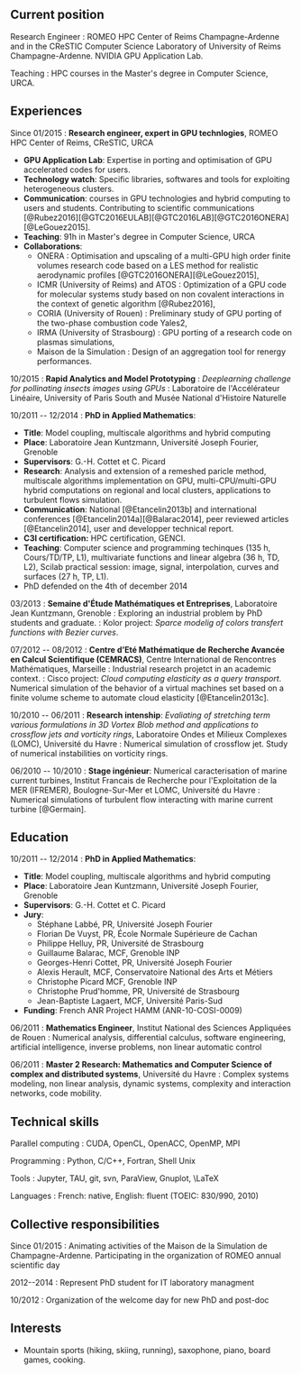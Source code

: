 <div class="cv">


## Current position

Research Engineer
:    ROMEO HPC Center of Reims Champagne-Ardenne and in the CReSTIC Computer Science Laboratory of University of Reims Champagne-Ardenne. NVIDIA GPU Application Lab.

Teaching
:    HPC courses in the Master's degree in Computer Science, URCA.

## Experiences

Since 01/2015
:    **Research engineer, expert in GPU technlogies**, ROMEO HPC Center of Reims, CReSTIC, URCA

* **GPU Application Lab**: Expertise in porting and optimisation of GPU accelerated codes for users.
* **Technology watch**: Specific libraries, softwares and tools for exploiting heterogeneous clusters.
* **Communication**: courses in GPU technologies and hybrid computing to users and students. Contributing to scientific communications [@Rubez2016][@GTC2016EULAB][@GTC2016LAB][@GTC2016ONERA][@LeGouez2015].
* **Teaching**: 91h in Master's degree in Computer Science, URCA
* **Collaborations**:
    * ONERA : Optimisation and upscaling of a multi-GPU high order finite volumes research code based on a LES method for realistic aerodynamic profiles [@GTC2016ONERA][@LeGouez2015],
    * ICMR (University of Reims) and ATOS : Optimization of a GPU code for molecular systems study based on non covalent interactions in the context of genetic algorithm [@Rubez2016],
    * CORIA (University of Rouen) : Preliminary study of GPU porting of the two-phase combustion code Yales2,
	* IRMA (University of Strasbourg) : GPU porting of a research code on plasmas simulations,
	* Maison de la Simulation : Design of an aggregation tool for renergy performances.

10/2015
:     **Rapid Analytics and Model Prototyping**
:     *Deeplearning challenge for pollinating insects images using GPUs*
:     Laboratoire de l'Accélérateur Linéaire, University of Paris South and Musée National d'Histoire Naturelle

10/2011 -- 12/2014
:   **PhD in Applied Mathematics**:

* **Title**: Model coupling, multiscale algorithms and hybrid computing
* **Place**: Laboratoire Jean Kuntzmann, Université Joseph Fourier, Grenoble
* **Supervisors**: G.-H. Cottet et C. Picard
* **Research**: Analysis and extension of a remeshed  paricle method, multiscale algorithms implementation on GPU, multi-CPU/multi-GPU hybrid computations on regional and local clusters, applications to turbulent flows simulation.
* **Communication**: National [@Etancelin2013b] and international conferences [@Etancelin2014a][@Balarac2014], peer reviewed articles [@Etancelin2014], user and developper technical report.
* **C3I certification:** HPC certification, GENCI.
* **Teaching**: Computer science and programming techinques (135 h, Cours/TD/TP, L1), multivariate functions and linear algebra (36 h, TD, L2), Scilab practical session: image, signal, interpolation, curves and surfaces (27 h, TP, L1).
* PhD defended on the 4th of december 2014

03/2013
:    **Semaine d'Étude Mathématiques et Entreprises**, Laboratoire Jean Kuntzmann, Grenoble
:    Exploring an industrial problem by PhD students and graduate.
:    Kolor project: *Sparce modelig of colors transfert functions with Bezier curves*.

07/2012 -- 08/2012
:    **Centre d’Eté Mathématique de Recherche Avancée en Calcul Scientifique (CEMRACS)**, Centre International de Rencontres Mathématiques, Marseille
:    Industrial research projetct in an academic context.
:    Cisco project: *Cloud computing elasticity as a query transport*. Numerical simulation of the behavior of a virtual machines set based on a finite volume scheme to automate cloud elasticity [@Etancelin2013c].

10/2010 -- 06/2011
:    **Research intenship**: *Evaliating of stretching term various formulations in 3D Vortex Blob method and applications to crossflow jets and vorticity rings*, Laboratoire Ondes et Milieux Complexes (LOMC), Université du Havre
:    Numerical simulation of crossflow jet. Study of numerical instabilities on vorticity rings.

06/2010 -- 10/2010
:    **Stage ingénieur**: Numerical caracterisation of marine current turbines, Institut Francais de Recherche pour l'Exploitation de la MER (IFREMER), Boulogne-Sur-Mer et LOMC, Université du Havre
:    Numerical simulations of turbulent flow interacting with marine current turbine [@Germain].


## Education

10/2011 -- 12/2014
:   **PhD in Applied Mathematics**:

* **Title**: Model coupling, multiscale algorithms and hybrid computing
* **Place**: Laboratoire Jean Kuntzmann, Université Joseph Fourier, Grenoble
* **Supervisors**: G.-H. Cottet et C. Picard
* **Jury**:
    * Stéphane Labbé, PR, Université Joseph Fourier
    * Florian De Vuyst, PR, École Normale Supérieure de Cachan
    * Philippe Helluy, PR, Université de Strasbourg
    * Guillaume Balarac, MCF, Grenoble INP
    * Georges-Henri Cottet, PR, Université Joseph Fourier
    * Alexis Herault, MCF, Conservatoire National des Arts et Métiers
    * Christophe Picard MCF, Grenoble INP
    * Christophe Prud'homme, PR, Université de Strasbourg
    * Jean-Baptiste Lagaert, MCF, Université Paris-Sud
* **Funding**: French ANR Project HAMM (ANR-10-COSI-0009)

06/2011
:   **Mathematics Engineer**, Institut National des Sciences Appliquées de Rouen
:   Numerical analysis, differential calculus, software engineering, artificial intelligence, inverse problems, non linear automatic control

06/2011
:   **Master 2 Research: Mathematics and Computer Science of complex and distributed systems**, Université du Havre
:   Complex systems modeling, non linear analysis, dynamic systems, complexity and interaction networks, code mobility.


## Technical skills

Parallel computing
:    CUDA, OpenCL, OpenACC, OpenMP, MPI

Programming
:    Python, C/C++, Fortran, Shell Unix

Tools
:    Jupyter, TAU, git, svn, ParaView, Gnuplot, \LaTeX

Languages
:    French: native, English: fluent (TOEIC: 830/990, 2010)


## Collective responsibilities

Since 01/2015
:     Animating activities of the Maison de la Simulation de
  Champagne-Ardenne. Participating in the organization of ROMEO annual scientific day

2012--2014
:     Represent PhD student for IT laboratory managment

10/2012
:     Organization of the welcome day for new PhD and post-doc


## Interests

* Mountain sports (hiking, skiing, running), saxophone, piano, board games, cooking.
